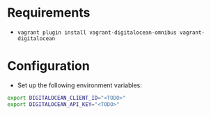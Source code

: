 Requirements
============

* `vagrant plugin install vagrant-digitalocean-omnibus vagrant-digitalocean`

Configuration
=============

* Set up the following environment variables:  
```bash
export DIGITALOCEAN_CLIENT_ID="<TODO>"
export DIGITALOCEAN_API_KEY="<TODO>"
```